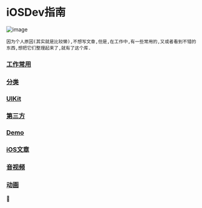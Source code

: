 # **iOSDev指南**
![image](http://peopleofcolorintech.com/wp-content/uploads/2016/02/iOS-Developer.jpg)
 
    因为个人原因(其实就是比较懒),不想写文章,但是,在工作中,有一些常用的,又或者看到不错的东西,想把它们整理起来了,就有了这个库.

### [工作常用](https://github.com/gongjujun/iOSDev/blob/master/MD/%E5%B7%A5%E4%BD%9C%E5%B8%B8%E7%94%A8.md)
### [分类](https://github.com/gongjujun/iOSDev/blob/master/MD/%E5%88%86%E7%B1%BB.md)
### [UIKit](https://github.com/gongjujun/iOSDev/blob/master/MD/UIKit.md)
### [第三方](https://github.com/gongjujun/iOSDev/blob/master/MD/%E7%AC%AC%E4%B8%89%E6%96%B9.md)
### [Demo](https://github.com/gongjujun/iOSDev/blob/master/MD/Demo.md)
### [iOS文章](https://github.com/gongjujun/iOSDev/blob/master/MD/iOS%E6%96%87%E7%AB%A0.md)
### [音视频](https://github.com/gongjujun/iOSDev/blob/master/MD/%E9%9F%B3%E8%A7%86%E9%A2%91.md)
### [动画](https://github.com/gongjujun/iOSDev/blob/master/MD/%E5%8A%A8%E7%94%BB.md)





